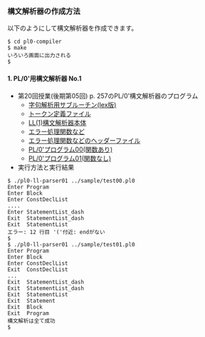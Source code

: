 ### 構文解析器の作成方法
以下のようにして構文解析器を作成できます。
````console
$ cd pl0-compiler
$ make
いろいろ画面に出力される
$
````

#### 1. PL/0'用構文解析器 No.1
* 第20回授業(後期第05回) p. 257のPL/0'構文解析器のプログラム
  * [字句解析用サブルーチン(lex版)](pl0-scanner.l)
  * [トークン定義ファイル](../scanner/tokentable.h)
  * [LL(1)構文解析器本体](pl0-ll-parser01.c)
  * [エラー処理関数など](misc.c)
  * [エラー処理関数などのヘッダーファイル](misc.h)
  * [PL/0'プログラム00(関数あり)](../sample/test00.pl0)
  * [PL/0'プログラム01(関数なし)](../sample/test01.pl0)
* 実行方法と実行結果
````console
$ ./pl0-ll-parser01 ../sample/test00.pl0
Enter Program
Enter Block
Enter ConstDeclList
....
Enter StatementList_dash
Exit  StatementList_dash
Exit  StatementList
エラー: 12 行目 '('付近: endがない
$
$ ./pl0-ll-parser01 ../sample/test01.pl0
Enter Program
Enter Block
Enter ConstDeclList
Exit  ConstDeclList
...
Exit  StatementList_dash
Exit  StatementList_dash
Exit  StatementList
Exit  Statement
Exit  Block
Exit  Program
構文解析は全て成功
$
````